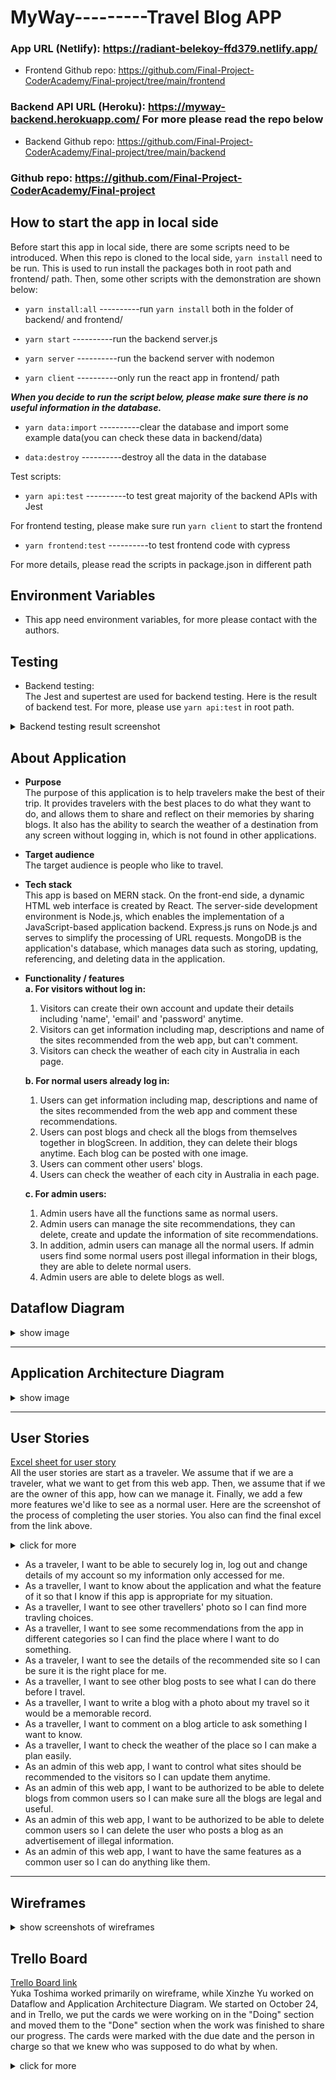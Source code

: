 # MyWay---------Travel Blog APP

### App URL (Netlify): https://radiant-belekoy-ffd379.netlify.app/

- Frontend Github repo: https://github.com/Final-Project-CoderAcademy/Final-project/tree/main/frontend

### Backend API URL (Heroku): https://myway-backend.herokuapp.com/ For more please read the repo below

- Backend Github repo: https://github.com/Final-Project-CoderAcademy/Final-project/tree/main/backend

### Github repo: https://github.com/Final-Project-CoderAcademy/Final-project

## How to start the app in local side

Before start this app in local side, there are some scripts need to be introduced. When this repo is cloned to the local side, `yarn install` need to be run. This is used to run install the packages both in root path and frontend/ path. Then, some other scripts with the demonstration are shown below:

- `yarn install:all` ----------run `yarn install` both in the folder of backend/ and frontend/

- `yarn start` ----------run the backend server.js

- `yarn server` ----------run the backend server with nodemon

- `yarn client` ----------only run the react app in frontend/ path

**_When you decide to run the script below, please make sure there is no useful information in the database._**

- `yarn data:import` ----------clear the database and import some example data(you can check these data in backend/data)

- `data:destroy` ----------destroy all the data in the database

Test scripts:

- `yarn api:test` ----------to test great majority of the backend APIs with Jest

For frontend testing, please make sure run `yarn client` to start the frontend

- `yarn frontend:test` ----------to test frontend code with cypress

For more details, please read the scripts in package.json in different path

## Environment Variables

- This app need environment variables, for more please contact with the authors.

## Testing

- Backend testing:  
  The Jest and supertest are used for backend testing. Here is the result of backend test. For more, please use `yarn api:test` in root path.

<details>
<summary>Backend testing result screenshot</summary>

<summary>

![dataflow diagram](./docs/backend-testing-result.png)

</details>

## About Application

- **Purpose**  
  The purpose of this application is to help travelers make the best of their trip. It provides travelers with the best places to do what they want to do, and allows them to share and reflect on their memories by sharing blogs. It also has the ability to search the weather of a destination from any screen without logging in, which is not found in other applications.

- **Target audience**  
  The target audience is people who like to travel.

- **Tech stack**  
  This app is based on MERN stack.
  On the front-end side, a dynamic HTML web interface is created by React.
  The server-side development environment is Node.js, which enables the implementation of a JavaScript-based application backend. Express.js runs on Node.js and serves to simplify the processing of URL requests. MongoDB is the application's database, which manages data such as storing, updating, referencing, and deleting data in the application.

- **Functionality / features**  
  **a. For visitors without log in:**

  1. Visitors can create their own account and update their details including 'name', 'email' and 'password' anytime.
  2. Visitors can get information including map, descriptions and name of the sites recommended from the web app, but can't comment.
  3. Visitors can check the weather of each city in Australia in each page.

  **b. For normal users already log in:**

  1. Users can get information including map, descriptions and name of the sites recommended from the web app and comment these recommendations.
  2. Users can post blogs and check all the blogs from themselves together in blogScreen. In addition, they can delete their blogs anytime. Each blog can be posted with one image.
  3. Users can comment other users' blogs.
  4. Users can check the weather of each city in Australia in each page.

  **c. For admin users:**

  1. Admin users have all the functions same as normal users.
  2. Admin users can manage the site recommendations, they can delete, create and update the information of site recommendations.
  3. In addition, admin users can manage all the normal users. If admin users find some normal users post illegal information in their blogs, they are able to delete normal users.
  4. Admin users are able to delete blogs as well.

## Dataflow Diagram

<details>
<summary>show image</summary>

<summary>

![dataflow diagram](./docs/Dataflow_Diagram.jpeg)

</details>

---

## Application Architecture Diagram

<details>
<summary>show image</summary>

<summary>

![application architecture diagram](./docs/Application_Architecture_Diagram.jpeg)

</details> 
   
---
  
## User Stories  
[Excel sheet for user story](https://onedrive.live.com/view.aspx?resid=6E0FC3D2BFB74104!129&ithint=file%2cxlsx&authkey=!AG1EELNirMpapYc)  
All the user stories are start as a traveler. We assume that if we are a traveler, what we want to get from this web app. Then, we assume that if we are the owner of this app, how can we manage it. Finally, we add a few more features we'd like to see as a normal user. Here are the screenshot of the process of completing the user stories. You also can find the final excel from the link above.
<details>
<summary>click for more</summary>

<summary>

![user story](/docs/userStory/user_story_start.png)

![user story](/docs/userStory/add_admin_to_user_story.png)

![user story](/docs/userStory/final_user_story.png)

</details>

- As a traveler, I want to be able to securely log in, log out and change details of my account so my information only accessed for me.
- As a traveller, I want to know about the application and what the feature of it so that I know if this app is appropriate for my situation.
- As a traveller, I want to see other travellers' photo so I can find more travling choices.
- As a traveller, I want to see some recommendations from the app in different categories so I can find the place where I want to do something.
- As a traveler, I want to see the details of the recommended site so I can be sure it is the right place for me.
- As a traveller, I want to see other blog posts to see what I can do there before I travel.
- As a traveller, I want to write a blog with a photo about my travel so it would be a memorable record.
- As a traveller, I want to comment on a blog article to ask something I want to know.
- As a traveller, I want to check the weather of the place so I can make a plan easily.
- As an admin of this web app, I want to control what sites should be recommended to the visitors so I can update them anytime.
- As an admin of this web app, I want to be authorized to be able to delete blogs from common users so I can make sure all the blogs are legal and useful.
- As an admin of this web app, I want to be authorized to be able to delete common users so I can delete the user who posts a blog as an advertisement of illegal information.
- As an admin of this web app, I want to have the same features as a common user so I can do anything like them.

---

## Wireframes

<details>
<summary>show screenshots of wireframes</summary>

<summary>

**Humburger menu for mobile**

- When the user hasn't log in  
  <img src="./docs/Wireframe/iPhone-humburger(when%20user%20didn't%20log%20in)%20.jpg" alt="humburger menu when user hasn't login" width="200"/>

- When the user logged in  
  <img src="./docs/Wireframe/iPhone-humburger(when%20the%20user%20log%20in).png" alt="humburger menu when user logged in" width="200"/>

- When the admin user logged in  
  <img src="./docs/Wireframe/iPhone-humburger(when%20the%20admin%20log%20in).jpg" alt="humburger menu when admin logged in" width="200"/>

**Sign up form**

- mobile  
  <img src="./docs/Wireframe/iPhone-Sign%20up%20form.jpg" alt="sign up form for movile" width="200"/>

- Tablet  
  <img src="./docs/Wireframe/iPad-Sign%20up%20form.jpg" alt="sign up form for tablet" width="300"/>

- Desktop  
  <img src="./docs/Wireframe/Desktop%20-Sign%20up%20form.jpg" alt="sign up form for desktop" width="500"/>

**Log in form**

- mobile  
  <img src="./docs/Wireframe/iPhone-Log%20in%20form.jpg" alt="log in form for movile" width="200"/>

- Tablet  
  <img src="./docs/Wireframe/iPad-Log%20in%20form.jpg" alt="log in form for tablet" width="300"/>

- Desktop  
  <img src="./docs/Wireframe/Desktop-Log%20in%20form.jpg" alt="log in form for desktop" width="500"/>

**About Page(app top page)**

- mobile  
  <img src="./docs/Wireframe/iPhone-Top%20Page.jpg" alt="top page for movile" width="200"/>
- Tablet  
  <img src="./docs/Wireframe/iPad-Top%20Page.jpg" alt="top page for tablet" width="300"/>

- Desktop  
  <img src="./docs/Wireframe/Desktop-Top%20Page.jpg" alt="top page for desktop" width="500"/>

**Site list Page**

- mobile  
  <img src="./docs/Wireframe/iPhone-Sites%20Page.jpg" alt="Site list Page for movile" width="200"/>

- Tablet  
  <img src="./docs/Wireframe/iPad-Sites%20Page.jpg" alt="Site list Page for tablet" width="300"/>

- Desktop  
  <img src="./docs/Wireframe/Desktop%20-Sites%20Page.jpg" alt="Site list Page for desktop" width="500"/>

**Site Page**

- mobile  
  <img src="./docs/Wireframe/iPhone-Site%20Page.jpg" alt="Site Page for movile" width="200"/>

- Tablet  
  <img src="./docs/Wireframe/iPad-Site%20Page.jpg" alt="Site Page for tablet" width="300"/>

- Desktop  
  <img src="./docs/Wireframe/Desktop-Site%20Page.jpg" alt="Site Page for desktop" width="500"/>

**Site create form**

- mobile  
  <img src="./docs/Wireframe/iPhone-Site%20create%20form.jpg" alt="Site create form for movile" width="200"/>

- Tablet  
  <img src="./docs/Wireframe/iPad-Site%20create%20form.jpg" alt="Site create form for tablet" width="300"/>

- Desktop  
  <img src="./docs/Wireframe/Desktop-Site%20create%20form.jpg" alt="Site create form for desktop" width="500"/>

**Site update form**

- mobile (Tablets and desktops are the same as the creation form except for the buttons, so the wireframes are mobile only.)  
  <img src="./docs/Wireframe/iPhone-Site%20update%20form.jpg" alt="Site update form for movile" width="200"/>

**Blog list Page**

- mobile  
  <img src="./docs/Wireframe/iPhone-Blog%20Page.jpg" alt="Blog list Page for movile" width="200"/>

- Tablet  
  <img src="./docs/Wireframe/iPad-Blog%20Page.jpg" alt="Blog list Page for tablet" width="300"/>

- Desktop  
  <img src="./docs/Wireframe/Desktop-Blog%20Page.jpg" alt="Blog list Page for desktop" width="500"/>

**Blog article Page**

- mobile  
  <img src="./docs/Wireframe/iPhone-Blog%20Article.jpg" alt="Blog article Page for movile" width="200"/>

- Tablet  
  <img src="./docs/Wireframe/iPad-Blog%20Article.jpg" alt="Blog article Page for tablet" width="300"/>

- Desktop  
  <img src="./docs/Wireframe/Desktop%20-Blog%20Article.jpg" alt="Blog article Page for desktop" width="500"/>

**Blog create post form**

- mobile  
  <img src="./docs/Wireframe/iPhone-Blog%20create%20form.jpg" alt="Blog create post form for movile" width="200"/>

- Tablet  
  <img src="./docs/Wireframe/iPad-Blog%20create%20form.jpg" alt="Blog create post form for tablet" width="300"/>

- Desktop  
  <img src="./docs/Wireframe/Desktop-Blog%20create%20form.jpg" alt="Blog create post form for desktop" width="500"/>

**Blog update post form**

- mobile (Tablets and desktops are the same as the creation form except for the buttons, so the wireframes are mobile only.)  
  <img src="./docs/Wireframe/iPhone-Blog%20update%20form.jpg" alt="Blog update post form for movile" width="200"/>

**My Home Page**

- mobile  
  <img src="./docs/Wireframe/iPhone-My%20HOME.jpg" alt="My Home Page for movile" width="200"/>

- Tablet  
  <img src="./docs/Wireframe/iPad-My%20HOME.jpg" alt="My Home Page for tablet" width="300"/>

- Desktop  
  <img src="./docs/Wireframe/Desktop-My%20HOME.jpg" alt="My Home Page for desktop" width="500"/>

**(For Admin) Site management Page**

- mobile  
  <img src="./docs/Wireframe/iPhone-admin(SITE%20LIST).jpg" alt="(For Admin) Site management Page for movile" width="200"/>

- Tablet  
  <img src="./docs/Wireframe/iPad-admin(SITE%20LIST).jpg" alt="(For Admin) Site management Page for tablet" width="300"/>

- Desktop  
  <img src="./docs/Wireframe/Desktop-admin(SITE%20LIST).jpg" alt="(For Admin) Site management Page for desktop" width="500"/>

**(For Admin) User management Page**

- mobile  
  <img src="./docs/Wireframe/iPhone-admin(USER%20LIST).jpg" alt="(For Admin) User management Page for movile" width="200"/>

- Tablet  
  <img src="./docs/Wireframe/iPad-admin(USER%20LIST).jpg" alt="(For Admin) User management Page for tablet" width="300"/>

- Desktop  
<img src="./docs/Wireframe/Desktop%20-admin(USER%20LIST).jpg" alt="(For Admin) User management Page for desktop" width="500"/>
</details>

## Trello Board

[Trello Board link](https://trello.com/b/Uw6DU7pd/finalprojecta)  
Yuka Toshima worked primarily on wireframe, while Xinzhe Yu worked on Dataflow and Application Architecture Diagram. We started on October 24, and in Trello, we put the cards we were working on in the "Doing" section and moved them to the "Done" section when the work was finished to share our progress. The cards were marked with the due date and the person in charge so that we knew who was supposed to do what by when.

<details>
<summary>click for more</summary>

<summary>  
 - Day 1 (24th Oct)  
   **Start of the day**  
  <img src="./docs/Trello-A/24_Oct_2022.png" alt="24th Oct start" width="500"/>

**End of the day**  
 <img src="./docs/Trello-A/24-Oct-2022(2).png" alt="24th Oct end" width="500"/>

- Day 2 (25th Oct)  
  <img src="./docs/Trello-A/25-Oct-2022.png" alt="25th Oct" width="500"/>

- Day 3 (26th Oct)  
  <img src="./docs/Trello-A/26_Oct_2022.png" alt="26th Oct" width="500"/>

- Day 4 (27th Oct)  
  <img src="./docs/Trello-A/27_Oct_2022.png" alt="27th Oct" width="500"/>

- Day 5 (28th Oct)  
  <img src="./docs/Trello-A/28_Oct_2022.png" alt="28th Oct" width="500"/>

- Day 6 (29th Oct)  
  <img src="./docs/Trello-A/29_Oct_2022.png" alt="29th Oct" width="500"/>

- Last Day (1st Nov)  
 <img src="./docs/Trello-A/1_Nov_2022.png" alt="1st Nov" width="500"/>
</details>
